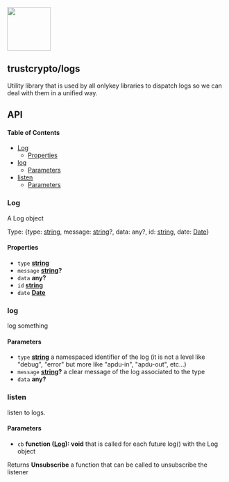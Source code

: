 <img src="https://user-images.githubusercontent.com/211411/34776833-6f1ef4da-f618-11e7-8b13-f0697901d6a8.png" height="100" />

## trustcrypto/logs

Utility library that is used by all onlykey libraries to dispatch logs so we can deal with them in a unified way.

## API

<!-- Generated by documentation.js. Update this documentation by updating the source code. -->

#### Table of Contents

-   [Log](#log)
    -   [Properties](#properties)
-   [log](#log-1)
    -   [Parameters](#parameters)
-   [listen](#listen)
    -   [Parameters](#parameters-1)

### Log

A Log object

Type: {type: [string](https://developer.mozilla.org/docs/Web/JavaScript/Reference/Global_Objects/String), message: [string](https://developer.mozilla.org/docs/Web/JavaScript/Reference/Global_Objects/String)?, data: any?, id: [string](https://developer.mozilla.org/docs/Web/JavaScript/Reference/Global_Objects/String), date: [Date](https://developer.mozilla.org/docs/Web/JavaScript/Reference/Global_Objects/Date)}

#### Properties

-   `type` **[string](https://developer.mozilla.org/docs/Web/JavaScript/Reference/Global_Objects/String)** 
-   `message` **[string](https://developer.mozilla.org/docs/Web/JavaScript/Reference/Global_Objects/String)?** 
-   `data` **any?** 
-   `id` **[string](https://developer.mozilla.org/docs/Web/JavaScript/Reference/Global_Objects/String)** 
-   `date` **[Date](https://developer.mozilla.org/docs/Web/JavaScript/Reference/Global_Objects/Date)** 

### log

log something

#### Parameters

-   `type` **[string](https://developer.mozilla.org/docs/Web/JavaScript/Reference/Global_Objects/String)** a namespaced identifier of the log (it is not a level like "debug", "error" but more like "apdu-in", "apdu-out", etc...)
-   `message` **[string](https://developer.mozilla.org/docs/Web/JavaScript/Reference/Global_Objects/String)?** a clear message of the log associated to the type
-   `data` **any?** 

### listen

listen to logs.

#### Parameters

-   `cb` **function ([Log](#log)): void** that is called for each future log() with the Log object

Returns **Unsubscribe** a function that can be called to unsubscribe the listener
